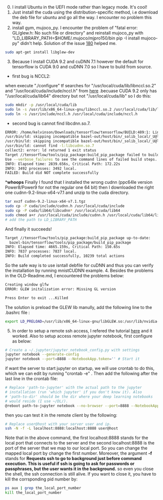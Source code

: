 0. I install Ubuntu in the UEFI mode rather than legacy mode. It's cool!
1. Just install the cuda using the distribution-specific method, i.e download the deb file for ubuntu and go all the way. I encounter no problem this way.
2. install gym, mujoco_py. I encounter the problem of "fatal error: GL/glew.h: No such file or directory" and reinstall mujoco_py with "LD_LIBRARY_PATH=$HOME/.mujoco/mjpro150/bin pip -I install mujoco-py" didn't help. Solution of the issue [180](https://github.com/openai/mujoco-py/issues/180) helped me.
```bash
sudo apt-get install libglew-dev
```
3. Because I install CUDA 9.2 and cuDNN 7.1 however the default for tensorflow is CUDA 9.0 and cuDNN 7.0 so I have to build from source. 
- first bug is NCCL2: 

when execute "./configure" tf searches for "/usr/local/cuda/lib/libnccl.so.2" and "/usr/local/cuda/include/nccl.h" from [here](https://github.com/tensorflow/tensorflow/blob/226831aab92a395a26824a08caa9d43f0c3d604e/tensorflow/tools/ci_build/Dockerfile.gpu#L33)
.becuase CUDA 9.2 only has "/usr/local/cuda/lib64" directory but not "/usr/local/cuda/lib" so I do this:
```bash
sudo mkdir -p /usr/local/cuda/lib
sudo ln -s /usr/lib/x86_64-linux-gnu/libnccl.so.2 /usr/local/cuda/lib/libnccl.so.2
sudo ln -s /usr/include/nccl.h /usr/local/cuda/include/nccl.h
```
- second bug is cannot find libcdnn.so.7.
```bash
ERROR: /home/kelvinson/Downloads/tensorflow/tensorflow/BUILD:489:1: Linking of rule '//tensorflow:libtensorflow_framework.so' failed (Exit 1)
/usr/bin/ld: skipping incompatible bazel-out/host/bin/_solib_local/_U@local_Uconfig_Ucuda_S_Scuda_Ccudnn___Uexternal_Slocal_Uconfig_Ucuda_Scuda_Scuda_Slib/libcudnn.so.7 when searching for -l:libcudnn.so.7
/usr/bin/ld: skipping incompatible bazel-out/host/bin/_solib_local/_U@local_Uconfig_Ucuda_S_Scuda_Ccudnn___Uexternal_Slocal_Uconfig_Ucuda_Scuda_Scuda_Slib/libcudnn.so.7 when searching for -l:libcudnn.so.7
/usr/bin/ld: cannot find -l:libcudnn.so.7
collect2: error: ld returned 1 exit status
Target //tensorflow/tools/pip_package:build_pip_package failed to build
Use --verbose_failures to see the command lines of failed build steps.
INFO: Elapsed time: 2839.656s, Critical Path: 172.22s
INFO: 3492 processes: 3492 local.
FAILED: Build did NOT complete successfully
```
***whoops** Finally I found that I installed the wrong cudnn (ppc64le version Power8/Power9 for  not the regular one 64 bit) then I downloaded the right one cudnn-9.2-linux-x64-v7.1 and unzip to the cuda directory.
```bash
tar xvzf cudnn-9.2-linux-x64-v7.1.tgz
sudo cp -P cuda/include/cudnn.h /usr/local/cuda/include
sudo cp -P cuda/lib64/libcudnn* /usr/local/cuda/lib64
sudo chmod a+r /usr/local/cuda/include/cudnn.h /usr/local/cuda/lib64/libcudnn*
# add the path to LD_LIBRARY_PATH
```
And finally it succeeds!
```bash
Target //tensorflow/tools/pip_package:build_pip_package up-to-date:
  bazel-bin/tensorflow/tools/pip_package/build_pip_package
INFO: Elapsed time: 4665.159s, Critical Path: 150.65s
INFO: 7837 processes: 7837 local.
INFO: Build completed successfully, 10239 total actions
```
So the safe way is to use isntall debfile for cuDNN and thus you can verify the installation by running mnistCUDNN example.
4. Besides the problems in the OLD-Readme.md, I encountered the problems below:
```bash
Creating window glfw
ERROR: GLEW initalization error: Missing GL version

Press Enter to exit ...Killed
```
The solution is preload the GLEW lib manully, add the following line to the .bashrc file :
```bash
export LD_PRELOAD=/usr/lib/x86_64-linux-gnu/libGLEW.so:/usr/lib/nvidia-396/libGL.so
```
5. In order to setup a remote ssh access, I refered the tutorial [here](https://dev.to/zduey/how-to-set-up-an-ssh-server-on-a-home-computer) and it worked. Also to setup access remote jupyter notebook, first configure as below:
```bash
# Create a ~/.jupyter/jupyter_notebook_config.py with settings
jupyter notebook --generate-config
jupyter notebook --port=8888 --NotebookApp.token='' # Start it
```
if want the server to start jupyter on startup, we will use crontab to do this, which we can edit by running "crontab -e" . Then add the following after the last line in the crontab file:
```bash
# Replace 'path-to-jupyter' with the actual path to the jupyter
# installation (run 'which jupyter' if you don't know it). Also
# 'path-to-dir' should be the dir where your deep learning notebooks 
# would reside (I use ~/DL/).
@reboot path-to-jupyter notebook --no-browser --port=8888 --NotebookApp.token='' --notebook-dir path-to-dir &
```
then you can test it in the remote client by the following:
```bash
# Replace user@host with your server user and ip.
ssh -N -f -L localhost:8888:localhost:8888 user@host
```
Note that in the above command, the first localhost:8888 stands for the local port that connects to the server and the second localhost:8888 is the port of the server that we map to our local port. So you can change the mapped local port by change the first number. Moreover, the argument **-f** stands for **Requests ssh to go to background just before command execution. This is useful if ssh is going to ask for passwords or passphrases, but the user wants it in the background.** so even you close the shell, the ssh connection is still alive. If you want to close it, you have to kill the corrsponding pid number by:
```bash
ps aux | grep the_local_port_number
kill the_local_port_number
```

